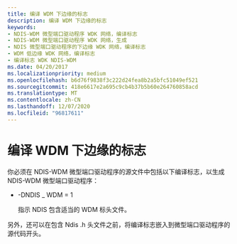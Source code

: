 ```yaml
---
title: 编译 WDM 下边缘的标志
description: 编译 WDM 下边缘的标志
keywords:
- NDIS-WDM 微型端口驱动程序 WDK 网络，编译标志
- NDIS-WDM 微型端口驱动程序 WDK 网络，生成
- NDIS 微型端口驱动程序的下边缘 WDK 网络，编译标志
- WDM 低边缘 WDK 网络，编译标志
- 编译标志 WDK NDIS-WDM
ms.date: 04/20/2017
ms.localizationpriority: medium
ms.openlocfilehash: b6d76f9838f3c222d24fea8b2a5bfc51049ef521
ms.sourcegitcommit: 418e6617e2a695c9cb4b37b5b60e264760858acd
ms.translationtype: MT
ms.contentlocale: zh-CN
ms.lasthandoff: 12/07/2020
ms.locfileid: "96817611"
---
```

# <a name="compile-flags-for-wdm-lower-edge"></a>编译 WDM 下边缘的标志





你必须在 NDIS-WDM 微型端口驱动程序的源文件中包括以下编译标志，以生成 NDIS-WDM 微型端口驱动程序：

-   -DNDIS \_ WDM = 1

    指示 NDIS 包含适当的 WDM 标头文件。

另外，还可以在包含 Ndis .h 头文件之前，将编译标志嵌入到微型端口驱动程序的源代码开头。

 

 





